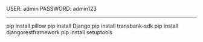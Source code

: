USER: admin
PASSWORD: admin123

----------------------------------
pip install pillow
pip install Django
pip install transbank-sdk
pip install djangorestframework
pip install setuptools
